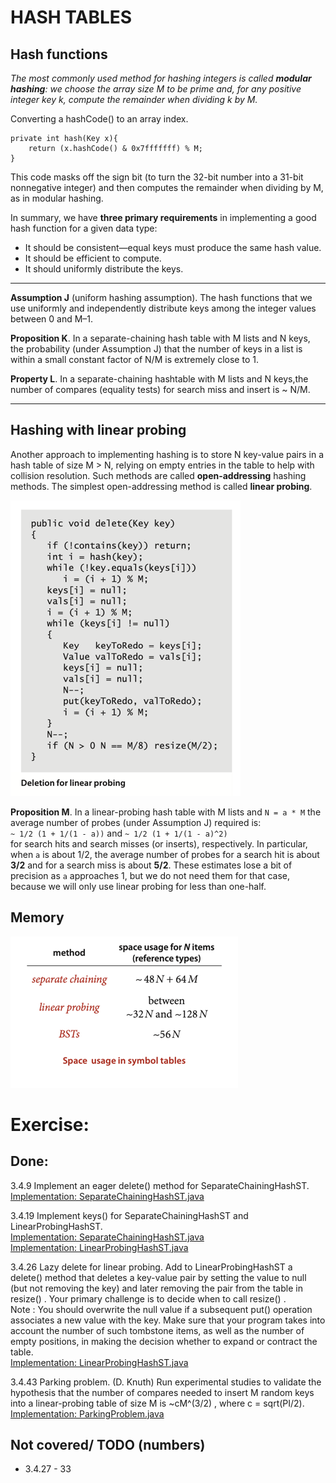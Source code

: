 # HASH TABLES

## Hash functions

_The most commonly used method for hashing integers is called **modular hashing**:
we choose the array size M to be prime and, for any positive integer key k,
compute the remainder when dividing k by M._

Converting a hashCode() to an array index.

```
private int hash(Key x){  
    return (x.hashCode() & 0x7fffffff) % M;
}
```

This code masks off the sign bit (to turn the 32-bit number into a 31-bit
nonnegative integer) and then computes the remainder when dividing by M,
as in modular hashing.

In summary, we have **three primary requirements** in implementing a good hash
function for a given data type:

- It should be consistent—equal keys must produce the same hash value.
- It should be efficient to compute.
- It should uniformly distribute the keys.

___
**Assumption J** (uniform hashing assumption). The hash functions that we use
uniformly and independently distribute keys among the integer values between
0 and M–1.

**Proposition K**. In a separate-chaining hash table with M lists and N keys,
the probability (under Assumption J) that the number of keys in a list is within
a small constant factor of N/M is extremely close to 1.

**Property L**. In a separate-chaining hashtable with M lists and N keys,the
number of compares (equality tests) for search miss and insert is ~ N/M.
***

## Hashing with linear probing

Another approach to implementing hashing is to store N key-value pairs in a
hash table of size M > N, relying on empty entries in the table to help with
collision resolution. Such methods are called __open-addressing__ hashing methods.
The simplest open-addressing method is called **linear probing**.

![img.png](../../resources/deletion-linear-probing.png)

**Proposition M**. In a linear-probing hash table with M lists and `N = a * M`
the average number of probes (under Assumption J) required is:    
`~ 1/2 (1 + 1/(1 - a))` and `~ 1/2 (1 + 1/(1 - a)^2)`    
for search hits and search misses (or inserts), respectively. In particular, when `a`
is about 1/2, the average number of probes for a search hit is about **3/2** and for a
search miss is about **5/2**. These estimates lose a bit of precision as `a` approaches 1,
but we do not need them for that case, because we will only use linear probing for
less than one-half.

## Memory

![img.png](../../resources/space_usage_in_st.png)

# Exercise:

## Done:

3.4.9 Implement an eager delete() method for SeparateChainingHashST.    
[Implementation: SeparateChainingHashST.java](./SeparateChainingHashST.java)

3.4.19 Implement keys() for SeparateChainingHashST and LinearProbingHashST.  
[Implementation: SeparateChainingHashST.java](./SeparateChainingHashST.java)  
[Implementation: LinearProbingHashST.java](./LinearProbingHashST.java)

3.4.26 Lazy delete for linear probing. Add to LinearProbingHashST a delete()
method that deletes a key-value pair by setting the value to null (but not removing
the key) and later removing the pair from the table in resize() . Your primary
challenge is to decide when to call resize() .  
Note : You should overwrite the null value if a subsequent put() operation associates
a new value with the key. Make sure that your program takes into account the number
of such tombstone items, as well as the number of empty positions, in making the decision
whether to expand or contract the table.    
[Implementation: LinearProbingHashST.java](./creative/LinearProbingHashST.java)

3.4.43 Parking problem. (D. Knuth) Run experimental studies to validate the hypothesis
that the number of compares needed to insert M random keys into a linear-probing table of
size M is ~cM^(3/2) , where c = sqrt(PI/2).  
[Implementation: ParkingProblem.java](./experiments/ParkingProblem.java)

## Not covered/ TODO (numbers)

- 3.4.27 - 33
